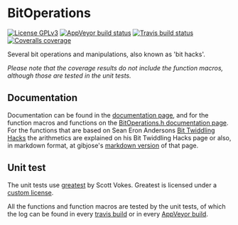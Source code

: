# BitOperations
[![License GPLv3][badge-license]][license]
[![AppVeyor build status][badge-appveyor]][appveyor]
[![Travis build status][badge-travis]][travis]
[![Coveralls coverage][badge-coveralls]][coveralls]

Several bit operations and manipulations, also known as 'bit hacks'.  

*Please note that the coverage results do not include the function macros, although those are tested in the unit tests.*

## Documentation
Documentation can be found in the [documentation page](http://vidavidorra.github.io/BitOperations/html/index.html), and for the function macros and functions on the [BitOperations.h documentation page](http://vidavidorra.github.io/BitOperations/html/BitOperations_8h.html).  
For the functions that are based on Sean Eron Andersons [Bit Twiddling Hacks](https://graphics.stanford.edu/~seander/bithacks.html) the arithmetics are explained on his Bit Twiddling Hacks page or also, in markdown format, at gibjose's [markdown version](https://github.com/gibsjose/BitHacks/blob/master/BitHacks.md) of that page.

## Unit test
The unit tests use [greatest](https://github.com/silentbicycle/greatest/) by Scott Vokes. Greatest is licensed under a [custom license](https://github.com/silentbicycle/greatest/blob/master/LICENSE).  

All the functions and function macros are tested by the unit tests, of which the log can be found in every [travis build](https://travis-ci.org/vidavidorra/BitOperations#L179-L257) or in every [AppVeyor build](https://ci.appveyor.com/project/vidavidorra/bitoperations/build/artifacts).


[badge-license]:            https://img.shields.io/badge/license-GPLv3-blue.svg
[license]:                  https://github.com/vidavidorra/BitOperations/blob/master/LICENSE
[badge-appveyor]:           https://ci.appveyor.com/api/projects/status/730ef5s733aaoyyp?svg=true
[appveyor]:                 https://ci.appveyor.com/project/vidavidorra/bitoperations
[badge-travis]:             https://travis-ci.org/vidavidorra/BitOperations.svg
[travis]:                   https://travis-ci.org/vidavidorra/BitOperations
[badge-coveralls]:          https://coveralls.io/repos/vidavidorra/BitOperations/badge.svg?branch=master&service=github
[coveralls]:                https://coveralls.io/github/vidavidorra/BitOperations?branch=master
